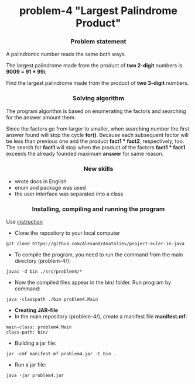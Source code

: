 <div id="header" align="center">
    <h1>problem-4 "Largest Palindrome Product"</h1>
</div>

<div id="header" align="center">
    <h3>Problem statement</h3>
</div>

A palindromic number reads the same both ways. 

The largest palindrome made from the product of **two 2-digit** numbers is **9009 = 91 * 99i**;

Find the largest palindrome made from the product of **two 3-digit** numbers.

<div id="header" align="center">
    <h3>Solving algorithm</h3>
</div>

The program algorithm is based on enumerating the factors and searching for the answer amount them.

Since the factors go from larger to smaller, when searching number the first answer found will stop the cycle **for()**. 
Because each subsequent factor will be less than previous one and the product **fact1 * fact2**, respectively, too. 
The search for **fact1** will stop when the product of the factors **fact1 * fact1** exceeds the already founded maximum **answer** for same reason.

<div id="header" align="center">
    <h3>New skills</h3>
</div>

* wrote docs in English 
* enum and package was used
* the user interface was separated into a class

<div id="header" align="center">
    <h3>Installing, compiling and running the program</h3>
</div>

Use [instruction](../../doc-files/problem-2/compilation-in-java.md)

* Clone the repository to your local computer
```declarative
git clone https://github.com/AlexandrAnatoliev/project-euler-in-java
```
* To compile the program, you need to run the command from the main directory (problem-4/):
```declarative
javac -d bin ./src/problem4/*
```
* Now the compiled files appear in the bin/ folder. Run program by command:
```declarative
java -classpath ./bin problem4.Main 
```
* **Creating JAR-file**
* In the main repository (problem-4/), create a manifest file **manifest.mf**:
```declarative
main-class: problem4.Main
class-path: bin/
```
* Building a jar file:
```declarative
jar -cmf manifest.mf problem4.jar -C bin .
```
* Run a jar file:
```declarative
java -jar problem4.jar 
```
